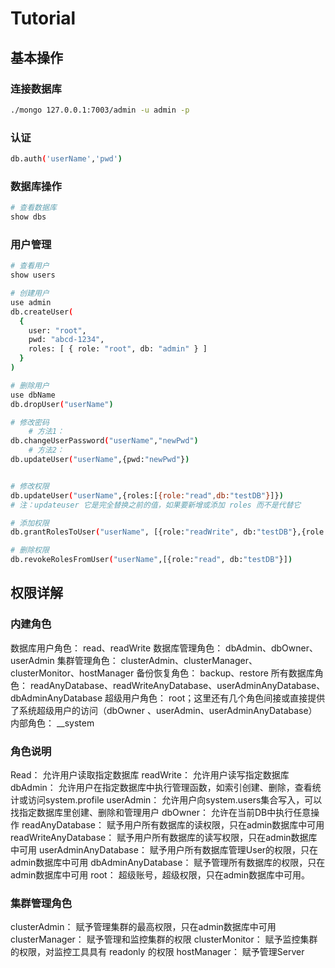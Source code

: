 # Tutorial

## 基本操作
### 连接数据库
```bash
./mongo 127.0.0.1:7003/admin -u admin -p

```

### 认证
```bash
db.auth('userName','pwd')
```

### 数据库操作
```bash
# 查看数据库
show dbs
```

### 用户管理
```bash
# 查看用户
show users

# 创建用户
use admin
db.createUser(
  {
    user: "root",
    pwd: "abcd-1234",
    roles: [ { role: "root", db: "admin" } ]
  }
)

# 删除用户
use dbName
db.dropUser("userName")

# 修改密码
    # 方法1：
db.changeUserPassword("userName","newPwd")
    # 方法2：
db.updateUser("userName",{pwd:"newPwd"})


# 修改权限
db.updateUser("userName",{roles:[{role:"read",db:"testDB"}]})
# 注：updateuser 它是完全替换之前的值，如果要新增或添加 roles 而不是代替它 

# 添加权限
db.grantRolesToUser("userName", [{role:"readWrite", db:"testDB"},{role:"read", db:"testDB"}])

# 删除权限
db.revokeRolesFromUser("userName",[{role:"read", db:"testDB"}])


```



## 权限详解

### 内建角色
数据库用户角色：    read、readWrite
数据库管理角色：    dbAdmin、dbOwner、userAdmin
集群管理角色：      clusterAdmin、clusterManager、clusterMonitor、hostManager
备份恢复角色：      backup、restore
所有数据库角色：    readAnyDatabase、readWriteAnyDatabase、userAdminAnyDatabase、dbAdminAnyDatabase
超级用户角色：      root；这里还有几个角色间接或直接提供了系统超级用户的访问（dbOwner 、userAdmin、userAdminAnyDatabase）
内部角色：         __system

### 角色说明
Read：                  允许用户读取指定数据库
readWrite：             允许用户读写指定数据库
dbAdmin：               允许用户在指定数据库中执行管理函数，如索引创建、删除，查看统计或访问system.profile
userAdmin：             允许用户向system.users集合写入，可以找指定数据库里创建、删除和管理用户
dbOwner：               允许在当前DB中执行任意操作
readAnyDatabase：       赋予用户所有数据库的读权限，只在admin数据库中可用
readWriteAnyDatabase：  赋予用户所有数据库的读写权限，只在admin数据库中可用
userAdminAnyDatabase：  赋予用户所有数据库管理User的权限，只在admin数据库中可用
dbAdminAnyDatabase：    赋予管理所有数据库的权限，只在admin数据库中可用
root：                  超级账号，超级权限，只在admin数据库中可用。

### 集群管理角色
clusterAdmin：          赋予管理集群的最高权限，只在admin数据库中可用
clusterManager：        赋予管理和监控集群的权限
clusterMonitor：        赋予监控集群的权限，对监控工具具有 readonly 的权限
hostManager：           赋予管理Server



```bash
```